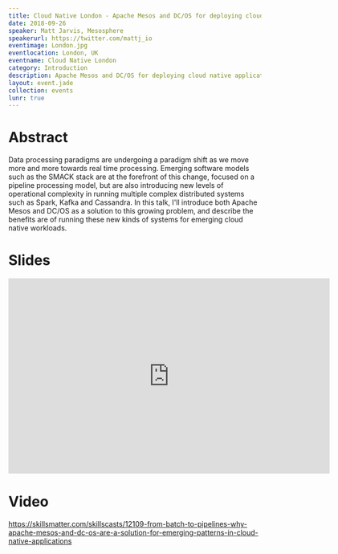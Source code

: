 ```yaml
---
title: Cloud Native London - Apache Mesos and DC/OS for deploying cloud native applications
date: 2018-09-26
speaker: Matt Jarvis, Mesosphere
speakerurl: https://twitter.com/mattj_io
eventimage: London.jpg
eventlocation: London, UK
eventname: Cloud Native London
category: Introduction
description: Apache Mesos and DC/OS for deploying cloud native applications
layout: event.jade
collection: events
lunr: true
---
```


# Abstract

Data processing paradigms are undergoing a paradigm shift as we move more and more towards real time processing. Emerging software models such as the SMACK stack are at the forefront of this change, focused on a pipeline processing model, but are also introducing new levels of operational complexity in running multiple complex distributed systems such as Spark, Kafka and Cassandra. In this talk, I'll introduce both Apache Mesos and DC/OS as a solution to this growing problem, and describe the benefits are of running these new kinds of systems for emerging cloud native workloads.

# Slides

<iframe src="https://docs.google.com/presentation/d/1z6zrDhZvnlI59kxIF8-1Vi0iuUJoUE6pfGA718brzWI/embed?start=false&loop=false&delayms=3000" frameborder="0" width="640" height="389" allowfullscreen="true" mozallowfullscreen="true" webkitallowfullscreen="true"></iframe>

# Video

https://skillsmatter.com/skillscasts/12109-from-batch-to-pipelines-why-apache-mesos-and-dc-os-are-a-solution-for-emerging-patterns-in-cloud-native-applications
